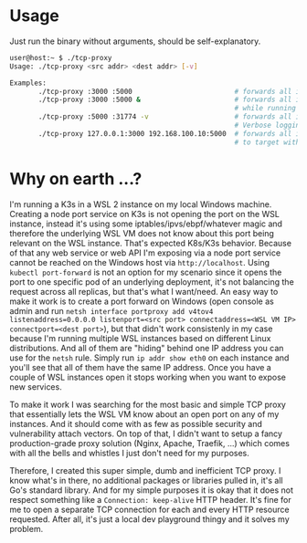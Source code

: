 # Usage

Just run the binary without arguments, should be self-explanatory.

```bash
user@host:~ $ ./tcp-proxy
Usage: ./tcp-proxy <src addr> <dest addr> [-v]

Examples: 
       ./tcp-proxy :3000 :5000                         # forwards all incoming TCP connections on port 3000 to 5000.
       ./tcp-proxy :3000 :5000 &                       # forwards all incoming TCP connections on port 3000 to 5000 
                                                       # while running silently in the background.
       ./tcp-proxy :5000 :31774 -v                     # forwards all incoming TCP connections on port 5000 to 31774.
                                                       # Verbose logging is enabled.
       ./tcp-proxy 127.0.0.1:3000 192.168.100.10:5000  # forwards all incoming TCP connections on 127.0.0.1 on port 3000
                                                       # to target with IP 192.168.100.10 on port 5000.
```

# Why on earth ...?

I'm running a K3s in a WSL 2 instance on my local Windows machine. Creating a node port service on K3s is not opening the port on the WSL instance, instead it's using some iptables/ipvs/ebpf/whatever magic and therefore the underlying WSL VM does not know about this port being relevant on the WSL instance. That's expected K8s/K3s behavior. Because of that any web service or web API I'm exposing via a node port service cannot be reached on the Windows host via `http://localhost`. Using `kubectl port-forward` is not an option for my scenario since it opens the port to one specific pod of an underlying deployment, it's not balancing the request across all replicas, but that's what I want/need. An easy way to make it work is to create a port forward on Windows (open console as admin and run `netsh interface portproxy add v4tov4 listenaddress=0.0.0.0 listenport=<src port> connectaddress=<WSL VM IP> connectport=<dest port>`), but that didn't work consistenly in my case because I'm running multiple WSL instances based on different Linux distributions. And all of them are "hiding" behind one IP address you can use for the `netsh` rule. Simply run `ip addr show eth0` on each instance and you'll see that all of them have the same IP address. Once you have a couple of WSL instances open it stops working when you want to expose new services. 

To make it work I was searching for the most basic and simple TCP proxy that essentially lets the WSL VM know about an open port on any of my instances. And it should come with as few as possible security and vulnerability attach vectors. On top of that, I didn't want to setup a fancy production-grade proxy solution (Nginx, Apache, Traefik, ...) which comes with all the bells and whistles I just don't need for my purposes. 

Therefore, I created this super simple, dumb and inefficient TCP proxy. I know what's in there, no additional packages or libraries pulled in, it's all Go's standard library. And for my simple purposes it is okay that it does not respect something like a `Connection: keep-alive` HTTP header. It's fine for me to open a separate TCP connection for each and every HTTP resource requested. After all, it's just a local dev playground thingy and it solves my problem.